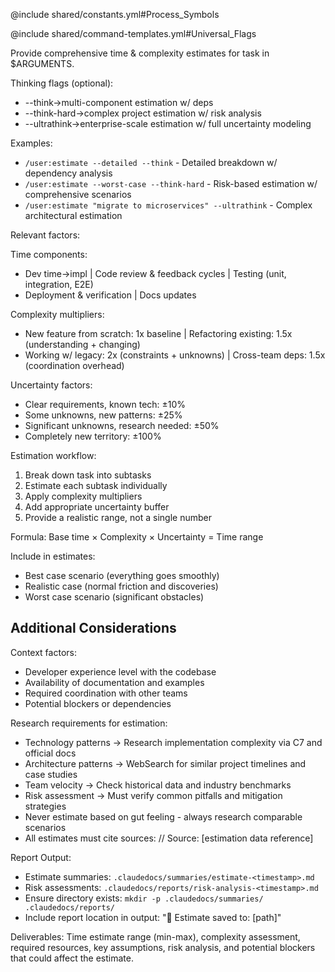 @include shared/constants.yml#Process_Symbols

@include shared/command-templates.yml#Universal_Flags

Provide comprehensive time & complexity estimates for task in $ARGUMENTS.

Thinking flags (optional):

- --think→multi-component estimation w/ deps
- --think-hard→complex project estimation w/ risk analysis
- --ultrathink→enterprise-scale estimation w/ full uncertainty modeling

Examples:

- `/user:estimate --detailed --think` - Detailed breakdown w/ dependency analysis
- `/user:estimate --worst-case --think-hard` - Risk-based estimation w/ comprehensive scenarios
- `/user:estimate "migrate to microservices" --ultrathink` - Complex architectural estimation

Relevant factors:

Time components:

- Dev time→impl | Code review & feedback cycles | Testing (unit, integration, E2E)
- Deployment & verification | Docs updates

Complexity multipliers:

- New feature from scratch: 1x baseline | Refactoring existing: 1.5x (understanding + changing)
- Working w/ legacy: 2x (constraints + unknowns) | Cross-team deps: 1.5x (coordination overhead)

Uncertainty factors:

- Clear requirements, known tech: ±10%
- Some unknowns, new patterns: ±25%
- Significant unknowns, research needed: ±50%
- Completely new territory: ±100%

Estimation workflow:

1. Break down task into subtasks
2. Estimate each subtask individually
3. Apply complexity multipliers
4. Add appropriate uncertainty buffer
5. Provide a realistic range, not a single number

Formula: Base time × Complexity × Uncertainty = Time range

Include in estimates:

- Best case scenario (everything goes smoothly)
- Realistic case (normal friction and discoveries)
- Worst case scenario (significant obstacles)

## Additional Considerations

Context factors:

- Developer experience level with the codebase
- Availability of documentation and examples
- Required coordination with other teams
- Potential blockers or dependencies

Research requirements for estimation:

- Technology patterns → Research implementation complexity via C7 and official docs
- Architecture patterns → WebSearch for similar project timelines and case studies
- Team velocity → Check historical data and industry benchmarks
- Risk assessment → Must verify common pitfalls and mitigation strategies
- Never estimate based on gut feeling - always research comparable scenarios
- All estimates must cite sources: // Source: [estimation data reference]

Report Output:

- Estimate summaries: `.claudedocs/summaries/estimate-<timestamp>.md`
- Risk assessments: `.claudedocs/reports/risk-analysis-<timestamp>.md`
- Ensure directory exists: `mkdir -p .claudedocs/summaries/ .claudedocs/reports/`
- Include report location in output: "📄 Estimate saved to: [path]"

Deliverables: Time estimate range (min-max), complexity assessment, required resources, key assumptions, risk analysis, and potential blockers that could affect the estimate.
